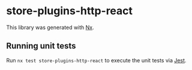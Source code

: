 # store-plugins-http-react

This library was generated with [Nx](https://nx.dev).

## Running unit tests

Run `nx test store-plugins-http-react` to execute the unit tests via [Jest](https://jestjs.io).
